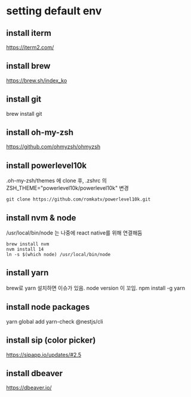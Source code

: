 # setting default env

## install iterm
https://iterm2.com/

## install brew
https://brew.sh/index_ko

## install git
brew install git

## install oh-my-zsh
https://github.com/ohmyzsh/ohmyzsh

## install powerlevel10k
.oh-my-zsh/themes 에 clone 후, .zshrc 의 ZSH_THEME="powerlevel10k/powerlevel10k" 변경
```
git clone https://github.com/romkatv/powerlevel10k.git 
```

## install nvm & node
/usr/local/bin/node 는 나중에 react native를 위해 연결해둠
```
brew install nvm
nvm install 14
ln -s $(which node) /usr/local/bin/node
```

## install yarn
brew로 yarn 설치하면 이슈가 있음. node version 이 꼬임.
npm install -g yarn

## install node packages
yarn global add yarn-check @nestjs/cli

## install sip (color picker)
https://sipapp.io/updates/#2.5

## install dbeaver
https://dbeaver.io/

